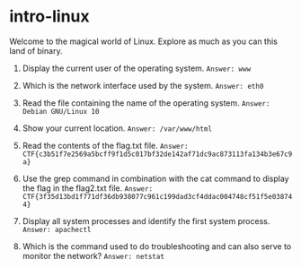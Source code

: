 # intro-linux

Welcome to the magical world of Linux. Explore as much as you can this land of binary.

1. Display the current user of the operating system. `Answer: www`

2. Which is the network interface used by the system. `Answer: eth0`

3. Read the file containing the name of the operating system. `Answer: Debian GNU/Linux 10`

4. Show your current location. `Answer: /var/www/html`

5. Read the contents of the flag.txt file. `Answer: CTF{c3b51f7e2569a5bcff9f1d5c017bf32de142af71dc9ac873113fa134b3e67c9a}`

6. Use the grep command in combination with the cat command to display the flag in the flag2.txt file. `Answer: CTF{3f35d13bd1f771df36db938077c961c199dad3cf4ddac004748cf51f5e038744}`

7. Display all system processes and identify the first system process. `Answer: apachectl`

8. Which is the command used to do troubleshooting and can also serve to monitor the network? `Answer: netstat`
